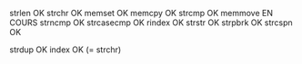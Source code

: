 strlen OK
strchr OK
memset OK
memcpy OK
strcmp OK
memmove EN COURS
strncmp OK
strcasecmp OK
rindex OK
strstr OK
strpbrk OK
strcspn OK

strdup OK
index OK (= strchr)